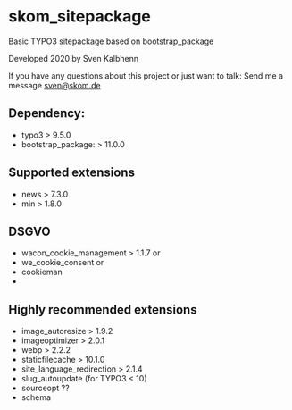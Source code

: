 # skom_sitepackage
Basic TYPO3 sitepackage based on bootstrap_package

Developed 2020 by Sven Kalbhenn

If you have any questions about this project or just want to talk:
Send me a message sven@skom.de

## Dependency:
- typo3 > 9.5.0
- bootstrap_package: > 11.0.0

## Supported extensions
- news > 7.3.0
- min > 1.8.0

## DSGVO
- wacon_cookie_management > 1.1.7 or
- we_cookie_consent or
- cookieman
-
## Highly recommended extensions
- image_autoresize > 1.9.2
- imageoptimizer > 2.0.1
- webp > 2.2.2
- staticfilecache > 10.1.0
- site_language_redirection > 2.1.4
- slug_autoupdate (for TYPO3 < 10)
- sourceopt ??
- schema

